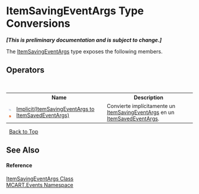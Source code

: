 # ItemSavingEventArgs Type Conversions
 _**\[This is preliminary documentation and is subject to change.\]**_

The <a href="0ff5c00d-02c3-8b74-cd71-2c33737126e6">ItemSavingEventArgs</a> type exposes the following members.


## Operators
&nbsp;<table><tr><th></th><th>Name</th><th>Description</th></tr><tr><td>![Public operator](media/puboperator.gif "Public operator")![Static member](media/static.gif "Static member")</td><td><a href="ebb777d8-13e1-36a3-4ce5-d8d7493960c5">Implicit(ItemSavingEventArgs to ItemSavedEventArgs)</a></td><td>
Convierte implícitamente un <a href="0ff5c00d-02c3-8b74-cd71-2c33737126e6">ItemSavingEventArgs</a> en un <a href="35a9f2b7-6d2c-07ea-2b09-3e55734f191d">ItemSavedEventArgs</a>.</td></tr></table>&nbsp;
<a href="#itemsavingeventargs-type-conversions">Back to Top</a>

## See Also


#### Reference
<a href="0ff5c00d-02c3-8b74-cd71-2c33737126e6">ItemSavingEventArgs Class</a><br /><a href="e063e014-3886-09dc-6bff-1da9132b73cc">MCART.Events Namespace</a><br />